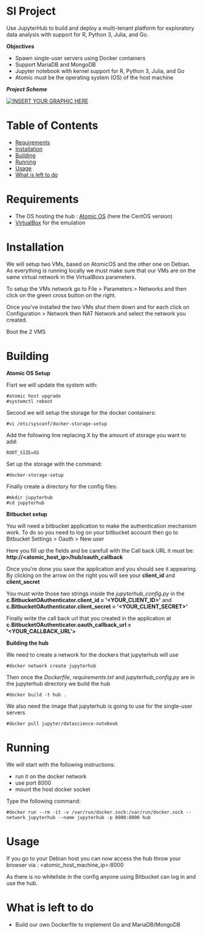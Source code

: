 # SI Project

Use JupyterHub to build and deploy a multi-tenant platform for exploratory data analysis with support for R, Python 3, Julia, and Go.


**Objectives**

- Spawn single-user servers using Docker containers
- Support MariaDB and MongoDB
- Jupyter notebook with kernel support for R, Python 3, Julia, and Go
- Atomic must be the operating system (OS) of the host machine


***Project Scheme***

[![INSERT YOUR GRAPHIC HERE](https://imgur.com/oL0kaSj.jpg)]()


# Table of Contents

- [Requirements](#requirements)
- [Installation](#installation)
- [Building](#building)
- [Running](#running)
- [Usage](#usage)
- [What is left to do](#what-is-left-to-do)

# Requirements

- The OS hosting the hub : <a href="http://cloud.centos.org/centos/7/atomic/images/CentOS-Atomic-Host-Installer.iso" target="_blank">Atomic OS</a> (here the CentOS version)
- <a href="https://www.virtualbox.org/wiki/Downloads" target="_blanck">VirtualBox</a> for the emulation

# Installation

We will setup two VMs, based on AtomicOS and the other one on Debian. As everything is running locally we must make sure that our VMs are on the same virtual network in the VirtualBoxs parameters.

To setup the VMs network go to File > Parameters > Networks and then click on the green cross button on the right.

Once you've installed the two VMs shut them down and for each click on Configuration > Network then NAT Network and select the network you created.

Boot the 2 VMS


# Building

**Atomic OS Setup**


Fisrt we will update the system with:

	#atomic host upgrade
	#systemctl reboot

Second we will setup the storage for the docker containers:

	#vi /etc/sysconf/docker-storage-setup

Add the following line replacing X by the amount of storage you want to add:

	ROOT_SIZE=XG

Set up the storage with the command:

	#docker-storage-setup
	
Finally create a directory for the config files:

	#mkdir jupyterhub
	#cd jupyterhub

**Bitbucket setup**

You will need a bitbucket application to make the authentication mechanism work. To do so you need to log on your bitbucket account then go to Bitbucket Settings > Oauth > New user

Here you fill up the fields and be carefull with the Call back URL it must be: **http://<atomic_host_ip>/hub/oauth_callback**

Once you're done you save the application and you should see it appearing. By clicking on the arrow on the right you will see your **client_id** and **client_secret**

You must write those two strings inside the *jupyterhub_config.py* in the **c.BitbucketOAuthenticator.client_id = '<YOUR_CLIENT_ID>'**
and **c.BitbucketOAuthenticator.client_secret = '<YOUR_CLIENT_SECRET>'**

Finally write the call back url that you created in the application at **c.BitbucketOAuthenticator.oauth_callback_url = '<YOUR_CALLBACK_URL'>**

**Building the hub**

We need to create a network for the dockers that jupyterhub will use

	#docker network create jupyterhub
	
Then once the *Dockerfile*, *requirements.txt* and *jupyterhub_config.py* are in the jupyterhub directory we build the hub

	#docker build -t hub .

We also need the image that jupyterhub is going to use for the single-user servers

	#docker pull jupyter/datascience-notebook
	
	
# Running
	
We will start with the following instructions:

- run it on the docker network
- use port 8000
- mount the host docker socket

Type the following command:

	#docker run --rm -it -v /var/run/docker.sock:/var/run/docker.sock --network jupyterhub --name jupyterhub -p 8000:8000 hub
	
# Usage

If you go to your Debian host you can now access the hub throw your browser via : <atomic_host_machine_ip>:8000

As there is no whiteliste in the config anyone using Bitbucket can log in and use the hub.

# What is left to do

- Build our own Dockerfile to implement Go and MariaDB/MongoDB
